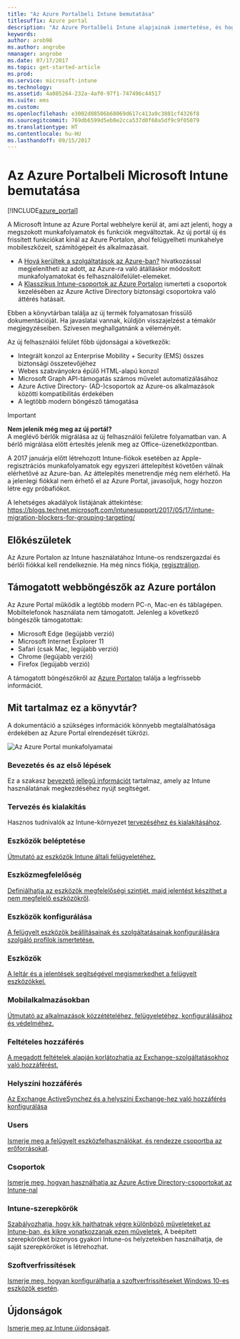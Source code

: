 ```yaml
---
title: "Az Azure Portalbeli Intune bemutatása"
titlesuffix: Azure portal
description: "Az Azure Portalbeli Intune alapjainak ismertetése, és hogy miként segíthet az eszközök felügyeletében.”"
keywords: 
author: arob98
ms.author: angrobe
nmanager: angrobe
ms.date: 07/17/2017
ms.topic: get-started-article
ms.prod: 
ms.service: microsoft-intune
ms.technology: 
ms.assetid: 4a085264-232a-4af0-97f1-747496c44517
ms.suite: ems
ms.custom: 
ms.openlocfilehash: e3002d08506b68069d617c413a9c3801cf4326f8
ms.sourcegitcommit: 769db6599d5eb0e2cca537d0f60a5df9c9f05079
ms.translationtype: HT
ms.contentlocale: hu-HU
ms.lasthandoff: 09/15/2017
---
```

# <a name="introduction-to-microsoft-intune-in-the-azure-portal"></a>Az Azure Portalbeli Microsoft Intune bemutatása


[!INCLUDE[azure_portal](./includes/azure_portal.md)]

A Microsoft Intune az Azure Portal webhelyre kerül át, ami azt jelenti, hogy a megszokott munkafolyamatok és funkciók megváltoztak.
Az új portál új és frissített funkciókat kínál az Azure Portalon, ahol felügyelheti munkahelye mobileszközeit, számítógépeit és alkalmazásait.

* A [Hová kerültek a szolgáltatások az Azure-ban?](ui-changes.md) hivatkozással megjelenítheti az adott, az Azure-ra való átálláskor módosított munkafolyamatokat és felhasználóifelület-elemeket.
* A [Klasszikus Intune-csoportok az Azure Portalon](groups-get-started.md) ismerteti a csoportok kezelésében az Azure Active Directory biztonsági csoportokra való áttérés hatásait.




Ebben a könyvtárban találja az új termék folyamatosan frissülő dokumentációját. Ha javaslatai vannak, küldjön visszajelzést a témakör megjegyzéseiben. Szívesen meghallgatnánk a véleményét.

Az új felhasználói felület főbb újdonságai a következők:

- Integrált konzol az Enterprise Mobility + Security (EMS) összes biztonsági összetevőjéhez
- Webes szabványokra épülő HTML-alapú konzol
- Microsoft Graph API-támogatás számos művelet automatizálásához
- Azure Active Directory- (AD-)csoportok az Azure-os alkalmazások közötti kompatibilitás érdekében
- A legtöbb modern böngésző támogatása

> [!IMPORTANT]
> **Nem jelenik még meg az új portál?**<br>
> A meglévő bérlők migrálása az új felhasználói felületre folyamatban van. A bérlő migrálása előtt értesítés jelenik meg az Office-üzenetközpontban.
>
> A 2017 januárja előtt létrehozott Intune-fiókok esetében az Apple-regisztrációs munkafolyamatok egy egyszeri áttelepítést követően válnak elérhetővé az Azure-ban. Az áttelepítés menetrendje még nem elérhető. Ha a jelenlegi fiókkal nem érhető el az Azure Portal, javasoljuk, hogy hozzon létre egy próbafiókot.
>
> A lehetséges akadályok listájának áttekintése: https://blogs.technet.microsoft.com/intunesupport/2017/05/17/intune-migration-blockers-for-grouping-targeting/


## <a name="before-you-start"></a>Előkészületek

Az Azure Portalon az Intune használatához Intune-os rendszergazdai és bérlői fiókkal kell rendelkeznie. Ha még nincs fiókja, [regisztráljon](https://portal.office.com/Signup/Signup.aspx?OfferId=40BE278A-DFD1-470a-9EF7-9F2596EA7FF9&dl=INTUNE_A&ali=1#0%20).

## <a name="supported-web-browsers-for-the-azure-portal"></a>Támogatott webböngészők az Azure portálon

Az Azure Portal működik a legtöbb modern PC-n, Mac-en és táblagépen. Mobiltelefonok használata nem támogatott.
Jelenleg a következő böngészők támogatottak:

- Microsoft Edge (legújabb verzió)
- Microsoft Internet Explorer 11
- Safari (csak Mac, legújabb verzió)
- Chrome (legújabb verzió)
- Firefox (legújabb verzió)

A támogatott böngészőkről az [Azure Portalon](https://docs.microsoft.com/azure/azure-preview-portal-supported-browsers-devices) találja a legfrissebb információt.

## <a name="whats-in-this-library"></a>Mit tartalmaz ez a könyvtár?

A dokumentáció a szükséges információk könnyebb megtalálhatósága érdekében az Azure Portal elrendezését tükrözi.

![Az Azure Portal munkafolyamatai](./media/azure-portal-workloads.png)

### <a name="introduction-and-get-started"></a>Bevezetés és az első lépések
Ez a szakasz [bevezető jellegű információt](introduction-intune.md) tartalmaz, amely az Intune használatának megkezdéséhez nyújt segítséget.
### <a name="plan-and-design"></a>Tervezés és kialakítás
Hasznos tudnivalók az Intune-környezet [tervezéséhez és kialakításához](/intune-classic/plan-design/introduction).
### <a name="device-enrollment"></a>Eszközök beléptetése
[Útmutató az eszközök Intune általi felügyeletéhez.](device-enrollment.md)
### <a name="device-compliance"></a>Eszközmegfelelőség
[Definiálhatja az eszközök megfelelőségi szintjét, majd jelentést készíthet a nem megfelelő eszközökről](device-compliance.md).
### <a name="device-configuration"></a>Eszközök konfigurálása
[A felügyelt eszközök beállításainak és szolgáltatásainak konfigurálására szolgáló profilok ismertetése.](device-profiles.md)
### <a name="devices"></a>Eszközök
[A leltár és a jelentések segítségével megismerkedhet a felügyelt eszközökkel.](device-management.md)
### <a name="mobile-apps"></a>Mobilalkalmazásokban
[Útmutató az alkalmazások közzétételéhez, felügyeletéhez, konfigurálásához és védelméhez.](app-management.md)
### <a name="conditional-access"></a>Feltételes hozzáférés
[A megadott feltételek alapján korlátozhatja az Exchange-szolgáltatásokhoz való hozzáférést.](conditional-access.md)
### <a name="on-premises-access"></a>Helyszíni hozzáférés
[Az Exchange ActiveSynchez és a helyszíni Exchange-hez való hozzáférés konfigurálása](/intune-classic/deploy-use/mobile-device-management-with-exchange-activesync-and-microsoft-intune)
### <a name="users"></a>Users
[Ismerje meg a felügyelt eszközfelhasználókat, és rendezze csoportba az erőforrásokat](users-add.md).
### <a name="groups"></a>Csoportok
[Ismerje meg, hogyan használhatja az Azure Active Directory-csoportokat az Intune-nal](groups-get-started.md)
### <a name="intune-roles"></a>Intune-szerepkörök
[Szabályozhatja, hogy kik hajthatnak végre különböző műveleteket az Intune-ban, és kikre vonatkozzanak ezen műveletek.](role-based-access-control.md) A beépített szerepköröket bizonyos gyakori Intune-os helyzetekben használhatja, de saját szerepköröket is létrehozhat.
### <a name="software-updates"></a>Szoftverfrissítések
[Ismerje meg, hogyan konfigurálhatja a szoftverfrissítéseket Windows 10-es eszközök esetén](windows-update-for-business-configure.md).



## <a name="whats-new"></a>Újdonságok

[Ismerje meg az Intune újdonságait](whats-new.md).
